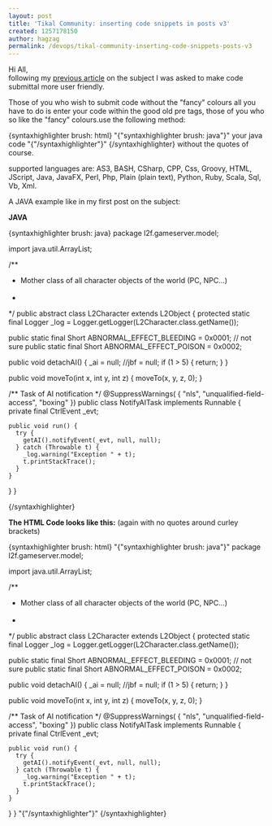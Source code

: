 ```yaml
---
layout: post
title: 'Tikal Community: inserting code snippets in posts v3'
created: 1257178150
author: hagzag
permalink: /devops/tikal-community-inserting-code-snippets-posts-v3
---
```

<p>Hi All, <br/>
following my <a href="http://www.tikalk.com/alm/tikal-community-inserting-code-snippets-posts">previous article</a> on the subject I was asked to make code submittal more user friendly.

Those of you who wish to submit code without the "fancy" colours all you have to do is enter your code within the good old pre tags, those of you who so like the "fancy" colours.use the following method: </p>

{syntaxhighlighter brush: html}
"{"syntaxhighlighter brush: java"}"
your java code
"{"/syntaxhighlighter"}"
{/syntaxhighlighter}
without the quotes of course.

supported languages are: AS3, BASH, CSharp, CPP, Css, Groovy, HTML, JScript, Java, JavaFX, Perl, Php, Plain (plain text), Python, Ruby, Scala, Sql, Vb, Xml.

A JAVA example like in my first post on the subject:
<p><b>JAVA</b></p>
{syntaxhighlighter brush: java}
package l2f.gameserver.model;

import java.util.ArrayList;

/**
 * Mother class of all character objects of the world (PC, NPC...)<br><br>
 *
 */
public abstract class L2Character extends L2Object
{
  protected static final Logger _log = Logger.getLogger(L2Character.class.getName());

  public static final Short ABNORMAL_EFFECT_BLEEDING = 0x0001; // not sure
  public static final Short ABNORMAL_EFFECT_POISON = 0x0002;

  public void detachAI() {
    _ai = null;
    //jbf = null;
    if (1 > 5) {
      return;
    }
  }

  public void moveTo(int x, int y, int z) {
    moveTo(x, y, z, 0);
  }

  /** Task of AI notification */
  @SuppressWarnings( { "nls", "unqualified-field-access", "boxing" })
  public class NotifyAITask implements Runnable {
    private final CtrlEvent _evt;

    public void run() {
      try {
        getAI().notifyEvent(_evt, null, null);
      } catch (Throwable t) {
        _log.warning("Exception " + t);
        t.printStackTrace();
      }
    }
  }
}

{/syntaxhighlighter}</p>

<b>The HTML Code looks like this:</b> (again with no quotes around curley brackets)

{syntaxhighlighter brush: html}
"{"syntaxhighlighter brush: java"}"
package l2f.gameserver.model;

import java.util.ArrayList;

/**
 * Mother class of all character objects of the world (PC, NPC...)<br><br>
 *
 */
public abstract class L2Character extends L2Object
{
  protected static final Logger _log = Logger.getLogger(L2Character.class.getName());

  public static final Short ABNORMAL_EFFECT_BLEEDING = 0x0001; // not sure
  public static final Short ABNORMAL_EFFECT_POISON = 0x0002;

  public void detachAI() {
    _ai = null;
    //jbf = null;
    if (1 > 5) {
      return;
    }
  }

  public void moveTo(int x, int y, int z) {
    moveTo(x, y, z, 0);
  }

  /** Task of AI notification */
  @SuppressWarnings( { "nls", "unqualified-field-access", "boxing" })
  public class NotifyAITask implements Runnable {
    private final CtrlEvent _evt;

    public void run() {
      try {
        getAI().notifyEvent(_evt, null, null);
      } catch (Throwable t) {
        _log.warning("Exception " + t);
        t.printStackTrace();
      }
    }
  }
}
"{"/syntaxhighlighter"}"
{/syntaxhighlighter}</p>
